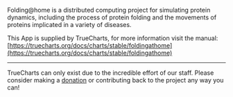 Folding@home is a distributed computing project for simulating protein dynamics, including the process of protein folding and the movements of proteins implicated in a variety of diseases.

This App is supplied by TrueCharts, for more information visit the manual: [https://truecharts.org/docs/charts/stable/foldingathome](https://truecharts.org/docs/charts/stable/foldingathome)

---

TrueCharts can only exist due to the incredible effort of our staff.
Please consider making a [donation](https://truecharts.org/docs/about/sponsor) or contributing back to the project any way you can!
